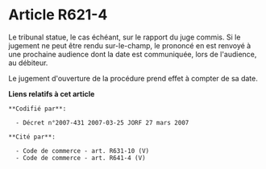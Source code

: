 # Article R621-4

Le tribunal statue, le cas échéant, sur le rapport du juge commis. Si le jugement ne peut être rendu sur-le-champ, le
prononcé en est renvoyé à une prochaine audience dont la date est communiquée, lors de l'audience, au débiteur.

Le jugement d'ouverture de la procédure prend effet à compter de sa date.

**Liens relatifs à cet article**

	**Codifié par**:

	  - Décret n°2007-431 2007-03-25 JORF 27 mars 2007

	**Cité par**:

	  - Code de commerce - art. R631-10 (V)
	  - Code de commerce - art. R641-4 (V)
